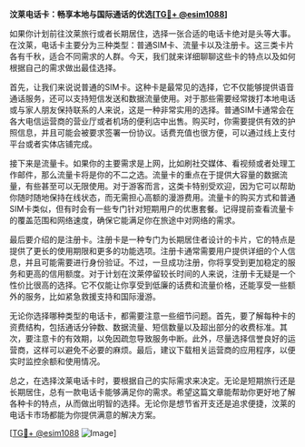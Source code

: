 **汶莱电话卡：畅享本地与国际通话的优选[[TG💪+ @esim1088](https://t.me/s/esim1088)]**

如果你计划前往汶莱旅行或者长期居住，选择一张合适的电话卡绝对是头等大事。在汶莱，电话卡主要分为三种类型：普通SIM卡、流量卡以及注册卡。这三类卡片各有千秋，适合不同需求的人群。今天，我们就来详细聊聊这些卡的特点以及如何根据自己的需求做出最佳选择。

首先，让我们来说说普通的SIM卡。这种卡是最常见的选择，它不仅能够提供语音通话服务，还可以支持短信发送和数据流量使用。对于那些需要经常拨打本地电话或与家人朋友保持联系的人来说，这是一种非常实用的选择。普通SIM卡通常会在各大电信运营商的营业厅或者机场的便利店中出售。购买时，你需要提供有效的护照信息，并且可能会被要求签署一份协议。话费充值也很方便，可以通过线上支付平台或者实体店铺完成。

接下来是流量卡。如果你的主要需求是上网，比如刷社交媒体、看视频或者处理工作邮件，那么流量卡将是你的不二之选。流量卡的重点在于提供大容量的数据流量，有些甚至可以无限使用。对于游客而言，这类卡特别受欢迎，因为它可以帮助你随时随地保持在线状态，而无需担心高额的漫游费用。流量卡的购买方式和普通SIM卡类似，但有时会有一些专门针对短期用户的优惠套餐。记得提前查看流量卡的覆盖范围和网络速度，确保它能满足你在旅途中对网络的需求。

最后要介绍的是注册卡。注册卡是一种专门为长期居住者设计的卡片，它的特点是提供了更长的使用期限和更多的功能选项。注册卡通常需要用户提供详细的个人信息，并且可能需要进行身份验证。不过，一旦成功注册，你将享受到更加稳定的服务和更高的信用额度。对于计划在汶莱停留较长时间的人来说，注册卡无疑是一个性价比很高的选择。它不仅能让你享受到低廉的话费和流量价格，还能享受一些额外的服务，比如紧急救援支持和国际漫游。

无论你选择哪种类型的电话卡，都需要注意一些细节问题。首先，要了解每种卡的资费结构，包括通话分钟数、数据流量、短信数量以及超出部分的收费标准。其次，要注意卡的有效期，以免因疏忽导致服务中断。此外，尽量选择信誉良好的运营商，这样可以避免不必要的麻烦。最后，建议下载相关运营商的应用程序，以便实时监控余额和使用情况。

总之，在选择汶莱电话卡时，要根据自己的实际需求来决定。无论是短期旅行还是长期居住，总有一款电话卡能够满足你的需求。希望这篇文章能帮助你更好地了解各种卡的特点，从而做出明智的选择。无论你是想节省开支还是追求便捷，汶莱的电话卡市场都能为你提供满意的解决方案。

[[TG💪+ @esim1088](https://t.me/s/esim1088) ![Image](https://i.postimg.cc/4NQfJmqS/Snipaste-2025-05-13-00-14-12.png)]